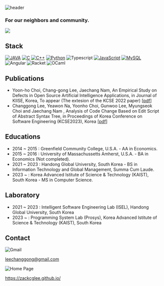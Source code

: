 ![header](https://capsule-render.vercel.app/api?type=waving&color=auto&height=300&section=header&text=Zack%20CG%20Lee&fontSize=90&animation=fadeIn&fontAlignY=38&desc=Researching%20Software%20and%20Programming%20Launguage&descAlignY=51&descAlign=62)

### For our neighbors and community.

<a href="https://hits.seeyoufarm.com"><img src="https://hits.seeyoufarm.com/api/count/incr/badge.svg?url=https%3A%2F%2Fgithub.com%2zackcglee%2zackcglee&count_bg=%233DB9C8&title_bg=%23555555&icon=github.svg&icon_color=%23E7E7E7&title=visits&edge_flat=false"/></a>

## Stack

[![JAVA](https://img.shields.io/badge/Java-ED8B00?style=for-the-badge&logo=java&logoColor=white)](#)
[![C](https://img.shields.io/badge/C-00599C?style=for-the-badge&logo=c&logoColor=white)](#)
[![C++](https://img.shields.io/badge/C%2B%2B-00599C?style=for-the-badge&logo=c%2B%2B&logoColor=white)](#)
[![Python](https://img.shields.io/badge/PYTHON-3776AB.svg?&style=for-the-badge&logo=python&logoColor=white)](#)
![Typescript](https://img.shields.io/badge/TypeScript-007ACC?style=for-the-badge&logo=typescript&logoColor=white)
[![JavaScript](https://img.shields.io/badge/JAVASCRIPT-F7DF1E.svg?&style=for-the-badge&logo=javascript&logoColor=323330)](#)
[![MySQL](https://img.shields.io/badge/MySQL-e06f13.svg?&style=for-the-badge&logo=MySQL&logoColor=white)](#)
![Angular](https://img.shields.io/badge/Angular-DD0031?style=for-the-badge&logo=angular&logoColor=white)
![Racket](https://img.shields.io/badge/Racket-9F1D20?style=for-the-badge&logo=racket&logoColor=white)
![OCaml](https://img.shields.io/badge/OCaml-e06f13?style=for-the-badge&logo=ocaml&logoColor=white)


## Publications

- Yoon-ho Choi, Chang-gong Lee, Jaechang Nam, An Empirical Study on Defects in Open Source Artificial Intelligence Applications, in Journal of KIISE, Korea, To appear (The extesion of the KCSE 2022 paper) [[pdf](https://drive.google.com/file/d/1JxLtQitmTOnQ80IYzNSTeORfbZz1MppB/view?usp=share_link)]
- Changgong Lee, Yeawon Na, Yoonho Choi, Gunwoo Lee, Myungseok Choi and Jaechang Nam , Analysis of Code Change Based on Edit Script of Abstract Syntax Tree, in Proceedings of Korea Conference on Software Engineering (KCSE2023), Korea [[pdf](https://drive.google.com/file/d/186PvZqiqe50WJ5rN-8ITsC4TIGz_Ivrq/view?usp=share_link)]

## Educations

- 2014 ~ 2015 : Greenfield Community College, U.S.A. - AA in Economics.
- 2015 ~ 2016 : University of Massachussetts Amherst, U.S.A. - BA in Economics (Not completed).
- 2021 ~ 2023 : Handong Global University, South Korea - BS in Information Technology and Global Management, Summa Cum Laude.
- 2023 ~      : Korea Advanced Istitute of Science & Technology (KAIST), South Korea - MS in Computer Science.

## Laboratory

- 2021 ~ 2023 : Intelligent Software Engineering Lab (ISEL), Handong Global University, South Korea
- 2023 ~      : Programming System Lab  (Prosys), Korea Advanced Istitute of Science & Technology (KAIST), South Korea

## Contact

![Gmail](https://img.shields.io/badge/Gmail-D14836?style=for-the-badge&logo=gmail&logoColor=white)

leechanggong@gmail.com

<img alt="Home Page" src ="https://img.shields.io/badge/HomePage-D14836.svg?&style=for-the-badge&logo=Home Assistant Community Store&logoColor=white"/>

<a herf="https://zackcglee.github.io/" >https://zackcglee.github.io/</a>
